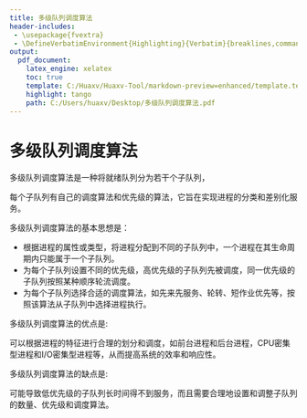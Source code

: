 ```yaml
---
title: 多级队列调度算法
header-includes:
 - \usepackage{fvextra}
 - \DefineVerbatimEnvironment{Highlighting}{Verbatim}{breaklines,commandchars=\\\{\}}
output:
  pdf_document:
    latex_engine: xelatex
    toc: true
    template: C:/Huaxv/Huaxv-Tool/markdown-preview=enhanced/template.tex
    highlight: tango
    path: C:/Users/huaxv/Desktop/多级队列调度算法.pdf
---
```


# 多级队列调度算法

多级队列调度算法是一种将就绪队列分为若干个子队列，

每个子队列有自己的调度算法和优先级的算法，它旨在实现进程的分类和差别化服务。

多级队列调度算法的基本思想是：

- 根据进程的属性或类型，将进程分配到不同的子队列中，一个进程在其生命周期内只能属于一个子队列。
- 为每个子队列设置不同的优先级，高优先级的子队列先被调度，同一优先级的子队列按照某种顺序轮流调度。
- 为每个子队列选择合适的调度算法，如先来先服务、轮转、短作业优先等，按照该算法从子队列中选择进程执行。

多级队列调度算法的优点是:

可以根据进程的特征进行合理的划分和调度，如前台进程和后台进程，CPU密集型进程和I/O密集型进程等，从而提高系统的效率和响应性。

多级队列调度算法的缺点是:

可能导致低优先级的子队列长时间得不到服务，而且需要合理地设置和调整子队列的数量、优先级和调度算法。
